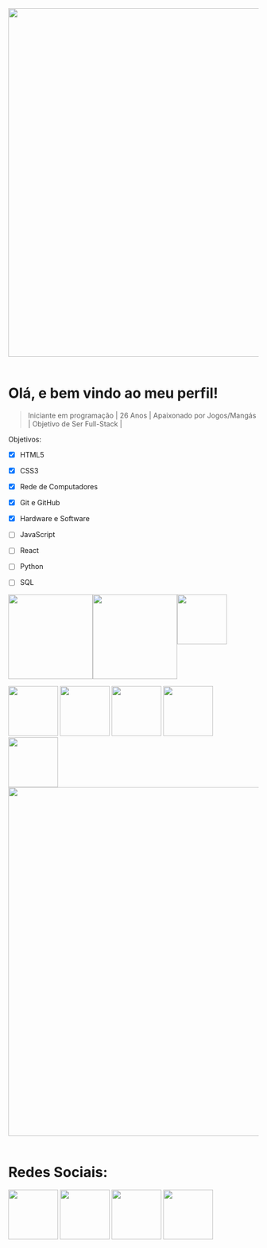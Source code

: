 <!-- Linha 1 -->
<img src="https://user-images.githubusercontent.com/74038190/212284100-561aa473-3905-4a80-b561-0d28506553ee.gif" width="700">
<br><br>

# Olá, e bem vindo ao meu perfil!
> Iniciante em programação | 26 Anos | Apaixonado por Jogos/Mangás | Objetivo de Ser Full-Stack |
<!-- Eu ;D -->
 
Objetivos:
- [x] HTML5
- [X] CSS3
- [x] Rede de Computadores
- [x] Git e GitHub
- [x] Hardware e Software
- [ ] JavaScript
- [ ] React
- [ ] Python
- [ ] SQL


<!-- Divs -->
<div style="display: flex;">
  <img height="170em" src="https://github-readme-stats.vercel.app/api?username=danteSL&theme=aura&hide_border=false&include_all_commits=true&show_icons=true&count_private=false&icon_color=777bd9&title_color=777bd9&bg_color=1a181a" /> <img height="170em" src="https://github-readme-stats.vercel.app/api/top-langs/?username=danteSL&layout=compact&langs_count=5&icon_color=777bd9&title_color=777bd9&bg_color=1a181a&text_color=FFFF" />
 <!-- Linha 2 -->
  <img height="100px" src="https://github.com/Anmol-Baranwal/Cool-GIFs-For-GitHub/assets/74038190/42077049-1939-493e-9a19-47ca5db36643">
</div>

<!-- GIFs -->
<img src="https://user-images.githubusercontent.com/74038190/212257468-1e9a91f1-b626-4baa-b15d-5c385dfa7ed2.gif" width="100"> <img src="https://user-images.githubusercontent.com/74038190/212257465-7ce8d493-cac5-494e-982a-5a9deb852c4b.gif" width="100"> <img src="https://user-images.githubusercontent.com/74038190/212281775-b468df30-4edc-4bf8-a4ee-f52e1aaddc86.gif" width="100"> <img src="https://github.com/Anmol-Baranwal/Cool-GIFs-For-GitHub/assets/74038190/29fd6286-4e7b-4d6c-818f-c4765d5e39a9" width="100"> <img src="https://github.com/Anmol-Baranwal/Cool-GIFs-For-GitHub/assets/74038190/67f477ed-6624-42da-99f0-1a7b1a16eecb" width="100"> 
<img src="https://user-images.githubusercontent.com/74038190/212284100-561aa473-3905-4a80-b561-0d28506553ee.gif" width="700">
<br><br>
<!-- GIFs Sociais -->
# Redes Sociais:
<img src="https://user-images.githubusercontent.com/74038190/235294013-a33e5c43-a01c-43f6-b44d-a406d8b4ab75.gif" width="100"> <img src="https://user-images.githubusercontent.com/74038190/235294019-40007353-6219-4ec5-b661-b3c35136dd0b.gif" width="100"> <img src="https://user-images.githubusercontent.com/74038190/235294015-47144047-25ab-417c-af1b-6746820a20ff.gif" width="100"> <img src="https://github.com/Anmol-Baranwal/Cool-GIFs-For-GitHub/assets/74038190/cc4fe88c-7f7a-41d8-b449-34b7a178c1c6" width="100">
